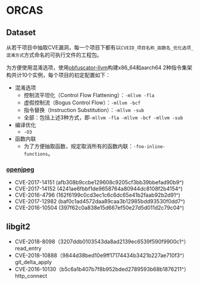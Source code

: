 # ORCAS

## Dataset

从若干项目中抽取CVE漏洞，每一个项目下都有以`CVEID_项目名称_函数名_优化选项_混淆方式`方式命名的可执行文件的工程包。

为方便使用混淆选项，使用[obfuscator-llvm](https://github.com/obfuscator-llvm/obfuscator)构建x86_64和aarch64 2种指令集架构共计10个实例，每个项目的初定配置如下：

- 混淆选项
  - 控制流平坦化（Control Flow Flattening）：`-mllvm -fla`
  - 虚假控制流（Bogus Control Flow）：`-mllvm -bcf`
  - 指令替换（Instruction Substitution）：`-mllvm -sub`
  - 全部：包括上述3种方式，即`-mllvm -fla -mllvm -bcf -mllvm -sub`
- 编译优化
  - `-O3`
- 函数内联
  - 为了方便抽取函数，规定取消所有的函数内联：`-fno-inline-functions`。

### [openjpeg](https://github.com/uclouvain/openjpeg)

- CVE-2017-14151 (afb308b9ccbe129608c9205cf3bb39bbefad90b9^)
- CVE-2017-14152 (4241ae6fbbf1de9658764a80944dc8108f2b4154^)
- CVE-2016-4796 (162f6199c0cd3ec1c6c6dc65e41b2faab92b2d91^)
- CVE-2017-12982 (baf0c1ad4572daa89caa3b12985bdd93530f0dd7^)
- CVE-2016-10504 (397f62c0a838e15d667ef50e27d5d011d2c79c04^)

## libgit2

- CVE-2018-8098（3207ddb0103543da8ad2139ec6539f590f9900c1^） read_entry
- CVE-2018-10888（9844d38bed10e9ff17174434b3421b227ae710f3^）git_delta_apply
- CVE-2016-10130（b5c6a1b407b7f8b952bded2789593b68b1876211^）http_connect

